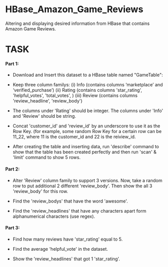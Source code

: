# HBase_Amazon_Game_Reviews
Altering and  displaying desired information from HBase that contains Amazon Game Reviews.

# TASK

#### Part 1:

* Download and Insert this dataset to a HBase table named "GameTable":

* Keep three column familys:
(i) Info (contains columns ‘marketplace’ and ‘verified_purchase’)
(ii) Rating (contains columns 'star_rating', 'helpful_votes', 'total_votes', )
(iii) Review (contains columns 'review_headline', 'review_body')

* The columns under 'Rating' should be integer. The columns under 'Info' and 'Review' should be string.

* Concat 'customer_id' and 'review_id' by an underscore to use it as the Row Key. (for example, some random Row Key for a certain row can be 11_22, where 11 is the customer_id and 22 is the reiview_id.

* After creating the table and inserting data, run 'describe' command to show that the table has been created perfectly and then run 'scan' & 'limit' command to show 5 rows.

#### Part 2:

* Alter 'Review' column family to support 3 versions. Now, take a random row to put additional 2 different 'review_body'. Then show the all 3 'review_body' for this row.

* Find the 'review_bodys' that have the word 'awesome'.

* Find the 'review_headlines' that have any characters apart form alphanumerical characters (use regex).

#### Part 3:

* Find how many reviews have 'star_rating' equal to 5.

* Find the average 'helpful_vote' in the dataset. 

* Show the 'review_headlines' that got 1 'star_rating'.
